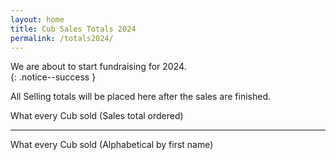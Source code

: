 ```yaml
---
layout: home
title: Cub Sales Totals 2024
permalink: /totals2024/
---
```


We are about to start fundraising for 2024.<br/>
{: .notice--success }

All Selling totals will be placed here after the sales are finished.

What every Cub sold (Sales total ordered)

<hr>

What every Cub sold (Alphabetical by first name)

